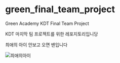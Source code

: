 # green_final_team_project
Green Academy KDT Final Team Project

KDT 마지막 팀 프로젝트를 위한 레포지토리입니당

최애의 아이 안보고 오면 밴입니다

![최애의아이](rsc/oshino_ko_1.gif)